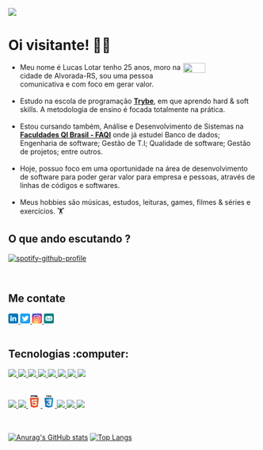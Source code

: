 ![](https://komarev.com/ghpvc/?username=Lotar-lucas)
<main>
  <h1>Oi visitante! 👨‍💻</h1>
  <section>
    <img src="https://media.giphy.com/media/N4h9A9o5TcWmjdQZVJ/giphy.gif" align="right" width="30%" height="30%"/>
    <ul align="left">
      <li>Meu nome é Lucas Lotar tenho 25 anos, moro na cidade de Alvorada-RS, sou uma pessoa comunicativa e com foco em gerar valor.</li>
      <br>
      <li>Estudo na escola de programação <strong><a href="https://www.betrybe.com/">Trybe</a></strong>, em que aprendo hard & soft skills. A metodologia de ensino é focada totalmente na prática.</li>
      <br>
      <li>Estou cursando também, Análise e Desenvolvimento de Sistemas na <strong><a href="https://qi.edu.br/">Faculdades QI Brasil - FAQI</a></strong> onde já estudei Banco de dados; Engenharia de software; Gestão de T.I; Qualidade de software; Gestão de projetos; entre outros.</li>
      <br>
      <li>Hoje, possuo foco em uma oportunidade na área de desenvolvimento de software para poder gerar valor para empresa e pessoas, através de linhas de códigos e softwares. </li>
      <br>
      <li>Meus hobbies são músicas, estudos, leituras, games, filmes & séries e exercícios. 🏋️</li>
    </ul>
  </section>
  <section>
    <h2>O que ando escutando ? </h2>
  </section>
  
  [![spotify-github-profile](https://spotify-github-profile.vercel.app/api/view?uid=12177144125&cover_image=true&theme=natemoo-re)](https://spotify-github-profile.vercel.app/api/view?uid=12177144125&redirect=true)
  
  <br>
  <h2>Me contate</h2>
  <div align="left">
  <span  >
    <a href="https://www.linkedin.com/in/lucaslotar/" >
      <img src="https://raw.githubusercontent.com/edent/SuperTinyIcons/bed6907f8e4f5cb5bb21299b9070f4d7c51098c0/images/svg/linkedin.svg" width="4%" />
    </a>
  </span>
  <span>
    <a href="https://twitter.com/LLotar" >
      <img src="https://raw.githubusercontent.com/edent/SuperTinyIcons/bed6907f8e4f5cb5bb21299b9070f4d7c51098c0/images/svg/twitter.svg" width="4%"/>
    </a>
  </span>
  <span>
    <a href="https://www.instagram.com/l_lotar/?hl=pt-br" >
      <img src="https://raw.githubusercontent.com/edent/SuperTinyIcons/bed6907f8e4f5cb5bb21299b9070f4d7c51098c0/images/svg/instagram.svg" width="4%"/>
      </a>
  </span>
  <span>
    <a href="mailto:amaral.lucas.lotar@gmail.com?subject=Contato%20realizado%20pelo%20github">
      <img src="https://raw.githubusercontent.com/edent/SuperTinyIcons/bed6907f8e4f5cb5bb21299b9070f4d7c51098c0/images/svg/email.svg" width="4%" />
      </a>
    </span>
    <br>
    <br>
    
 <div align="left">
   <h2 align="left"> Tecnologias :computer:  </h2>
   <a href="https://developer.mozilla.org/pt-BR/docs/Web/JavaScript"> 
      <img src="https://upload.wikimedia.org/wikipedia/commons/thumb/9/99/Unofficial_JavaScript_logo_2.svg/480px-Unofficial_JavaScript_logo_2.svg.png" width="4.5%" />
   </a>
    <a href="https://nodejs.org/en/"> 
      <img src="https://e7.pngegg.com/pngimages/301/171/png-clipart-node-js-javascript-software-developer-computer-icons-angularjs-others-miscellaneous-text-thumbnail.png" width="4.5%"/>
   </a>
   <a href="https://pt-br.reactjs.org/" > 
      <img src="https://upload.wikimedia.org/wikipedia/commons/thumb/a/a7/React-icon.svg/1280px-React-icon.svg.png" width="6%" />
   </a>
    <a href="https://expressjs.com/"> 
      <img src="https://expressjs.com/images/express-facebook-share.png" width="12.5%"/>
   </a>
   <a href="https://redux.js.org/"> 
      <img src="https://redux.js.org/img/redux-logo-landscape.png" width="9%" />
   </a>
   <a href="https://pt-br.reactjs.org/docs/hooks-intro.html"> 
      <img src="https://miro.medium.com/max/992/1*vNxRoIvGAIXuArDaSRYjLw.png" width="10%" />
   </a>
   <a href="https://www.mongodb.com/pt-br"> 
      <img src="https://1000logos.net/wp-content/uploads/2020/08/MongoDB-Logo.png" width="9%"/>
   </a>
   <a href="https://www.mysql.com/"> 
      <img src="https://toppng.com/uploads/preview/mysql-logo-vector-free-download-11573934106vmvysk1ovw.png" width="4%"/>
   </a>
   <br>
   <br>
   <br>
   <a href="https://jestjs.io/"> 
      <img src="https://seeklogo.com/images/J/jest-logo-F9901EBBF7-seeklogo.com.png" width="4%" />
   </a>
   <a href="https://testing-library.com/docs/react-testing-library/intro"> 
      <img src="https://smartgermz.com/static/media/react-testing-library.79395fc5.png" width="5%" />
   </a>
   <a href="https://developer.mozilla.org/pt-BR/docs/Web/HTML"> 
      <img src="https://raw.githubusercontent.com/github/explore/80688e429a7d4ef2fca1e82350fe8e3517d3494d/topics/html/html.png" width="5%" />
   </a>
   <a href="https://developer.mozilla.org/pt-BR/docs/Web/CSS"> 
      <img src="https://raw.githubusercontent.com/github/explore/80688e429a7d4ef2fca1e82350fe8e3517d3494d/topics/css/css.png" width="5%" />
   </a>
   <a href="https://git-scm.com/"> 
      <img src="https://git-scm.com/images/logos/downloads/Git-Icon-1788C.png" width="5%" />
   </a>
   <a href="https://getbootstrap.com/"> 
      <img src="https://upload.wikimedia.org/wikipedia/commons/thumb/b/b2/Bootstrap_logo.svg/2560px-Bootstrap_logo.svg.png" width="5%" />
   </a>
   <a href="https://reactrouter.com/"> 
      <img src="https://blog.karenying.com/static/b17f2b049068979741a79588250ad8cb/nav-bar-with-dot.png" width="9%" />
   </a>
   
    
   
  
   
   
   
   
   
   
   
   
   
   
 </div>

  <br><br>
  [![Anurag's GitHub stats](https://github-readme-stats.vercel.app/api?username=Lotar-lucas&count_private=true&show_icons=true&layout=compact)](https://github.com/anuraghazra/github-readme-stats)
    [![Top Langs](https://github-readme-stats.vercel.app/api/top-langs/?username=Lotar-lucas)](https://github.com/anuraghazra/github-readme-stats)
</main>


